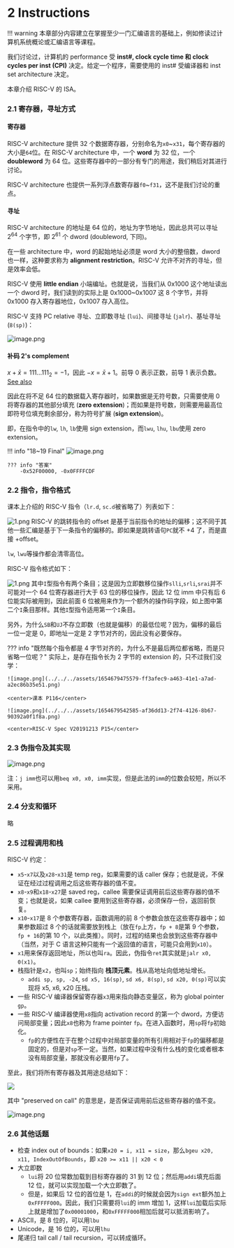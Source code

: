 # 2 Instructions

!!! warning
    本章部分内容建立在掌握至少一门汇编语言的基础上，例如修读过计算机系统概论或汇编语言等课程。

我们讨论过，计算机的 performance 受 **inst#, clock cycle time 和 clock cycles per inst (CPI)** 决定。给定一个程序，需要使用的 inst# 受编译器和 inst set architecture 决定。

本章介绍 RISC-V 的 ISA。

### 2.1 寄存器，寻址方式

#### 寄存器

RISC-V architecture 提供 32 个数据寄存器，分别命名为`x0`~`x31`，每个寄存器的大小是`64`位。在 RISC-V architecture 中，一个 **word** 为 32 位，一个 **doubleword** 为 64 位。这些寄存器中的一部分有专门的用途，我们稍后对其进行讨论。

RISC-V architecture 也提供一系列浮点数寄存器`f0`~`f31`，这不是我们讨论的重点。

#### 寻址

RISC-V architecture 的地址是 64 位的，地址为字节地址，因此总共可以寻址 $2^{64}$ 个字节，即 $2^{61}$ 个 dword (doubleword, 下同)。

在一些 architecture 中，word 的起始地址必须是 word 大小的整倍数，dword 也一样，这种要求称为 **alignment restriction**。RISC-V 允许不对齐的寻址，但是效率会低。

RISC-V 使用 **little endian** 小端编址。也就是说，当我们从 0x1000 这个地址读出一个 dword 时，我们读到的实际上是 0x1000~0x1007 这 8 个字节，并将 0x1000 存入寄存器地位，0x1007 存入高位。

RISC-V 支持 PC relative 寻址、立即数寻址 (`lui`)、间接寻址 (`jalr`)、基址寻址 (`8(sp)`)：

![image.png](../../../assets/1654055499913-f3fd752f-06b7-43e4-a06f-3640e66481ed.png)

#### 补码 2's complement
$x + \bar x = 111\dots111_2 = -1$，因此 $-x = \bar x + 1$。前导 0 表示正数，前导 1 表示负数。[See also](https://www.yuque.com/xianyuxuan/coding/sca003#VqE99)

因此在将不足 64 位的数据载入寄存器时，如果数据是无符号数，只需要使用 0 将寄存器的其他部分填充 (**zero extension**)；而如果是符号数，则需要用最高位即符号位填充剩余部分，称为符号扩展 (**sign extension**)。

即，在指令中的`lw`, `lh`, `lb`使用 sign extension，而`lwu`, `lhu`, `lbu`使用 zero extension。

!!! info "18~19 Final"
    ![image.png](../../../assets/1655019006306-bf6087f9-5461-4b02-be9a-8b6b410c9f89.png)
    
    ??? info "答案"
        -0x52F00000, -0x0FFFFCDF



### 2.2 指令，指令格式
课本上介绍的 RISC-V 指令（`lr.d`, `sc.d`被省略了）列表如下：

![1.png](../../../assets/1654864713202-23520b16-be27-484e-8f08-39aa863679ba.png)
RISC-V 的跳转指令的 offset 是基于当前指令的地址的偏移；这不同于其他一些汇编是基于下一条指令的偏移的。即如果是跳转语句`PC`就不 +4 了，而是直接 +offset。

`lw`, `lwu`等操作都会清零高位。

RISC-V 指令格式如下：

![1.png](../../../assets/1653461947307-ab399754-6565-46f5-8554-641c7def91a4.png)
其中`I`型指令有两个条目；这是因为立即数移位操作`slli`,`srli`,`srai`并不可能对一个 64 位寄存器进行大于 63 位的移位操作，因此 12 位 imm 中只有后 6 位能实际被用到，因此前面 6 位被用来作为一个额外的操作码字段，如上图中第二个`I`条目那样。其他`I`型指令适用第一个`I`条目。

另外，为什么`SB`和`UJ`不存立即数（也就是偏移）的最低位呢？因为，偏移的最后一位一定是 0，即地址一定是 2 字节对齐的，因此没有必要保存。


??? info "既然每个指令都是 4 字节对齐的，为什么不是最后两位都省略，而是只省略一位呢？"
    实际上，是存在指令长为 2 字节的 extension 的，只不过我们没学：
    
    ![image.png](../../../assets/1654679475579-ff3afec9-a463-41e1-a7ad-a2ec86b35e51.png)
    
    <center>课本 P116</center>

    ![image.png](../../../assets/1654679542585-af36dd13-2f74-4126-8b67-90392a0f1f8a.png)

    <center>RISC-V Spec V20191213 P15</center>



### 2.3 伪指令及其实现
![image.png](../../../assets/1653470001735-c9b5f2b8-f4c6-48ca-beec-7987bea5d71f.png)

注：`j imm`也可以用`beq x0, x0, imm`实现，但是此法的`imm`的位数会较短，所以不采用。

### 2.4 分支和循环
略


### 2.5 过程调用和栈
RISC-V 约定：

   - `x5`-`x7`以及`x28`-`x31`是 temp reg，如果需要的话 caller 保存；也就是说，不保证在经过过程调用之后这些寄存器的值不变。
   - `x8`-`x9`和`x18`-`x27`是 saved reg，callee 需要保证调用前后这些寄存器的值不变；也就是说，如果 callee 要用到这些寄存器，必须保存一份，返回前恢复。
   - `x10`-`x17`是 8 个参数寄存器，函数调用的前 8 个参数会放在这些寄存器中；如果参数超过 8 个的话就需要放到栈上（放在`fp`上方，`fp + 8`是第 9 个参数，`fp + 16`的第 10 个，以此类推）。同时，过程的结果也会放到这些寄存器中（当然，对于 C 语言这种只能有一个返回值的语言，可能只会用到`x10`）。
   - `x1`用来保存返回地址，所以也叫`ra`。因此，伪指令`ret`其实就是`jalr x0, 0(x1)`。
   - 栈指针是`x2`，也叫`sp`；始终指向 **栈顶元素**。栈从高地址向低地址增长。
      - `addi sp, sp, -24`, `sd x5, 16(sp)`, `sd x6, 8(sp)`, `sd x20, 0(sp)`可以实现将 x5, x6, x20 压栈。
   - 一些 RISC-V 编译器保留寄存器`x3`用来指向静态变量区，称为 global pointer `gp`。
   - 一些 RISC-V 编译器使用`x8`指向 activation record 的第一个 dword，方便访问局部变量；因此`x8`也称为 frame pointer `fp`。在进入函数时，用`sp`将`fp`初始化。
      - `fp`的方便性在于在整个过程中对局部变量的所有引用相对于`fp`的偏移都是固定的，但是对`sp`不一定。当然，如果过程中没有什么栈的变化或者根本没有局部变量，那就没有必要用`fp`了。

至此，我们将所有寄存器及其用途总结如下：

![](../../../assets/1654054605190-66992a62-3995-4285-8002-c28a0a8e9073.png)

其中 "preserved on call" 的意思是，是否保证调用前后这些寄存器的值不变。

![image.png](../../../assets/1654866071308-dc8851c8-a41c-404f-830d-3aae477775df.png)


### 2.6 其他话题

- 检查 index out of bounds：如果`x20 = i, x11 = size`，那么`bgeu x20, x11, IndexOutOfBounds`，即 `x20 >= x11 || x20 < 0`
- 大立即数
   - `lui`将 20 位常数加载到目标寄存器的 31 到 12 位；然后用`addi`填充后面 12 位，就可以实现加载一个大立即数了。
   - 但是，如果后 12 位的首位是 1，在`addi`的时候就会因为`sign ext`额外加上`0xFFFFF000`。因此，我们只需要将`lui`的 imm 增加 1，这样`lui`加载后实际上就是增加了`0x00001000`，和`0xFFFFF000`相加后就可以抵消影响了。
- ASCII，是 8 位的，可以用`lbu`
- Unicode，是 16 位的，可以用`lhu`
- 尾递归 tail call / tail recursion，可以转成循环。